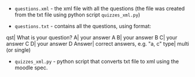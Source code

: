 * `questions.xml` - the xml file with all the questions (the file was created from the txt file using python script `quizzes_xml.py`)


* `questions.txt` - contains all the questions, using format:

qst| What is your question?
A| your answer A
B| your answer B
C| your answer C
D| your answer D
Answer| correct answers, e.g. "a, c"
type| multi (or single)

* `quizzes_xml.py` - python script that converts txt file to xml using the moodle spec.
